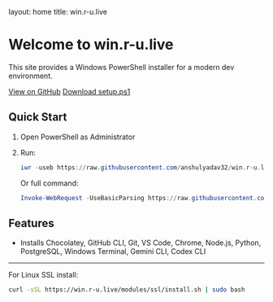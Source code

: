 layout: home
title: win.r-u.live
<link rel="stylesheet" href="/assets/css/mobile.css">

<div class="container">



# Welcome to win.r-u.live

This site provides a Windows PowerShell installer for a modern dev environment.

<a class="button" href="https://github.com/anshulyadav32/win.r-u.live">View on GitHub</a>
<a class="button" href="https://raw.githubusercontent.com/anshulyadav32/win.r-u.live/master/setup.ps1">Download setup.ps1</a>

## Quick Start

1. Open PowerShell as Administrator
2. Run:
   ```powershell
   iwr -useb https://raw.githubusercontent.com/anshulyadav32/win.r-u.live/master/setup.ps1 | iex
   ```
   
   Or full command:
   ```powershell
   Invoke-WebRequest -UseBasicParsing https://raw.githubusercontent.com/anshulyadav32/win.r-u.live/master/setup.ps1 | Invoke-Expression
   ```

## Features
- Installs Chocolatey, GitHub CLI, Git, VS Code, Chrome, Node.js, Python, PostgreSQL, Windows Terminal, Gemini CLI, Codex CLI

---

For Linux SSL install:
```sh
curl -sSL https://win.r-u.live/modules/ssl/install.sh | sudo bash
```

</div>
